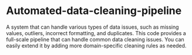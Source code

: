 # Automated-data-cleaning-pipeline
A system that can handle various types of data issues, such as missing values, outliers, incorrect formatting, and duplicates.
This code provides a full-scale pipeline that can handle common data cleaning issues. You can easily extend it by adding more domain-specific cleaning rules as needed.
